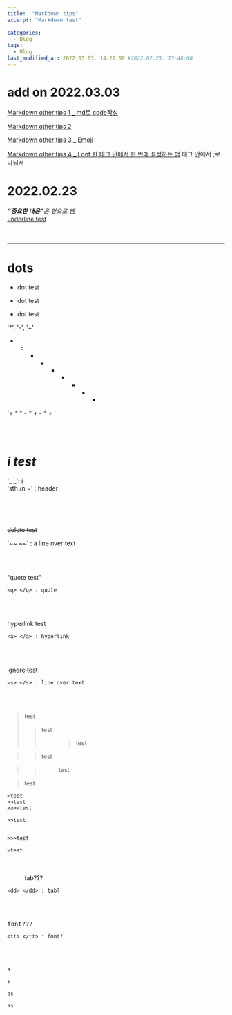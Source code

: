 ```yaml
---
title:  "Markdown tips"
excerpt: "Markdown test"

categories:
  - Blog
tags:
  - Blog
last_modified_at: 2022,03.03. 14:22:00 #2022,02.23. 15:48:00
---
```


# add on 2022.03.03
[Markdown other tips 1 _ md로 code작성](https://hashcode.co.kr/questions/1772/%EB%A7%88%ED%81%AC%EB%8B%A4%EC%9A%B4-%EB%AC%B8%EB%B2%95-%EC%9E%91%EC%84%B1-%ED%8C%81)

[Markdown other tips 2](https://heropy.blog/2017/09/30/markdown/)

[Markdown other tips 3 _ Emoji](https://github.com/jinkyukim-me/markdown_ko)

[Markdown other tips 4 _ Font 한 태그 안에서 한 번에 설정하는 법](https://ingu627.github.io/md/markdown_grammar/)
태그 안에서 ;로 나눠서

# 2022.02.23

<i><b><q>중요한 내용</q></b>은 앞으로 뺌</i>
<br>
<u>underline test</u>
<br>
<br>
<br>
<hr>

dots
=

* dot test
- dot test
+ dot test

'*', '-', '+'

+ * * - * + - * + 

'+ * * - * + - * + '

<br>
<br>

_i test_
=
'_ _': i <br>
'sth /n =' : header <br><br>


<br>
<br>

~~delete test~~

'~~ ~~' : a line over text



<br>
<br>

<q>quote test</q>

```
<q> </q> : quote
```

<br>
<br>

<a>hyperlink test</a>

```
<a> </a> : hyperlink
```

<br>
<br>

<s>ignore test</s>

```
<s> </s> : line over text
```

<br>
<br>

>test
>>test
>>>>test

>>test


>>>test

>test

```
>test
>>test
>>>>test

>>test


>>>test

>test
```

<br>
<br>

<dd>tab???</dd>

```
<dd> </dd> : tab?
```

<br>
<br>

<tt> font??? </tt>

```
<tt> </tt> : font?
```

<br>
<br>

`` a ``

``` s ```

` as `

` as
`









<br><br><br>

